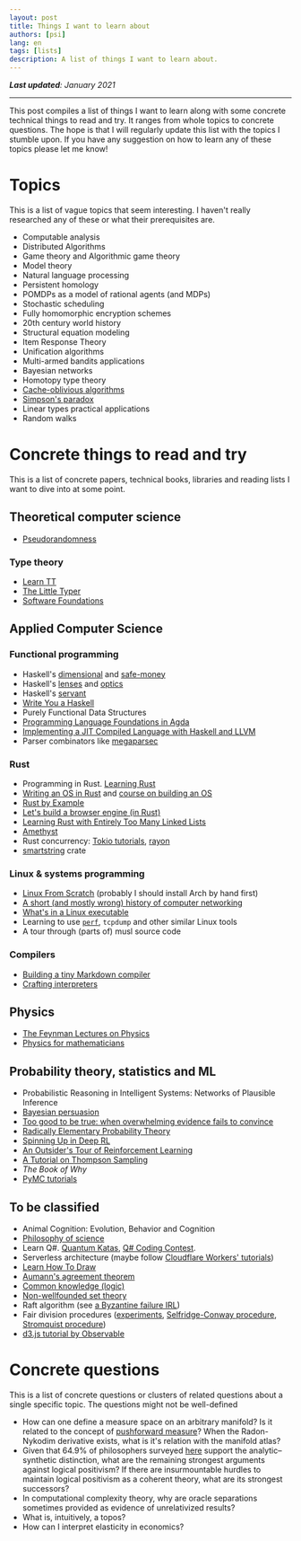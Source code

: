 ```yaml
---
layout: post
title: Things I want to learn about
authors: [psi]
lang: en
tags: [lists]
description: A list of things I want to learn about.
---
```


***Last updated**: January 2021*

*******

This post compiles a list of things I want to learn along with some concrete technical things to read and try.
It ranges from whole topics to concrete questions.
The hope is that I will regularly update this list with the topics I stumble upon.
If you have any suggestion on how to learn any of these topics please let me know!

# Topics

This is a list of vague topics that seem interesting.
I haven't really researched any of these or what their prerequisites are.

- Computable analysis
- Distributed Algorithms
- Game theory and Algorithmic game theory
- Model theory
- Natural language processing
- Persistent homology
- POMDPs as a model of rational agents (and MDPs)
- Stochastic scheduling
- Fully homomorphic encryption schemes
- 20th century world history
- Structural equation modeling
- Item Response Theory
- Unification algorithms
- Multi-armed bandits applications
- Bayesian networks
- Homotopy type theory
- [Cache-oblivious algorithms](https://en.wikipedia.org/wiki/Cache-oblivious_algorithm)
- [Simpson's paradox]( https://en.m.wikipedia.org/wiki/Simpson's_paradox)
- Linear types practical applications
- Random walks

# Concrete things to read and try

This is a list of concrete papers, technical books, libraries and reading lists I want to dive into at some point.

## Theoretical computer science

- [Pseudorandomness](http://people.seas.harvard.edu/~salil/pseudorandomness/)

### Type theory

- [Learn TT](https://github.com/jozefg/learn-tt)
- [The Little Typer](https://mitpress.mit.edu/books/little-typer)
- [Software Foundations](https://softwarefoundations.cis.upenn.edu/current/index.html)

## Applied Computer Science
### Functional programming

- Haskell's [dimensional](https://hackage.haskell.org/package/dimensional) and [safe-money](https://ren.zone/articles/safe-money)
- Haskell's [lenses](https://leanpub.com/lenses) and [optics](https://leanpub.com/optics-by-example)
- Haskell's [servant](https://haskell-servant.readthedocs.io/en/stable/tutorial/ApiType.html)
- [Write You a Haskell](http://dev.stephendiehl.com/fun/)
- Purely Functional Data Structures
- [Programming Language Foundations in Agda](https://plfa.github.io/)
- [Implementing a JIT Compiled Language with Haskell and LLVM](http://www.stephendiehl.com/llvm/)
- Parser combinators like [megaparsec](https://hackage.haskell.org/package/megaparsec)

### Rust

- Programming in Rust. [Learning Rust](https://learning-rust.github.io/)
- [Writing an OS in Rust](https://os.phil-opp.com/) and [course on building an OS](https://tc.gts3.org/cs3210/2020/spring/lab.html)
- [Rust by Example](https://doc.rust-lang.org/stable/rust-by-example/)
- [Let's build a browser engine (in Rust)](https://limpet.net/mbrubeck/2014/08/08/toy-layout-engine-1.html)
- [Learning Rust with Entirely Too Many Linked Lists](https://rust-unofficial.github.io/too-many-lists/index.html)
- [Amethyst](https://amethyst.rs/)
- Rust concurrency: [Tokio tutorials](https://tokio.rs/docs/getting-started/hello-world/), [rayon](https://lib.rs/crates/rayon)
- [smartstring](https://docs.rs/smartstring/0.2.6/smartstring/) crate

### Linux & systems programming

- [Linux From Scratch](http://www.linuxfromscratch.org/) (probably I should install Arch by hand first)
- [A short (and mostly wrong) history of computer networking](https://fasterthanli.me/blog/2019/making-our-own-ping/)
- [What's in a Linux executable](https://fasterthanli.me/blog/2020/whats-in-a-linux-executable/)
- Learning to use [`perf`](https://danluu.com/perf-tracing), `tcpdump` and other similar Linux tools
- A tour through (parts of) musl source code

### Compilers

- [Building a tiny Markdown compiler](https://jesselawson.org/rust/getting-started-with-rust-by-building-a-tiny-markdown-compiler/)
- [Crafting interpreters](https://craftinginterpreters.com/)

## Physics

- [The Feynman Lectures on Physics](http://www.feynmanlectures.caltech.edu/)
- [Physics for mathematicians](https://physics.stackexchange.com/questions/6047)

## Probability theory, statistics and ML

- Probabilistic Reasoning in Intelligent Systems: Networks of Plausible Inference
- [Bayesian persuasion](http://faculty.chicagobooth.edu/emir.kamenica/documents/bayesianPersuasion.pdf)
- [Too good to be true: when overwhelming evidence fails to convince](https://arxiv.org/abs/1601.00900)
- [Radically Elementary Probability Theory](https://web.math.princeton.edu/~nelson/books/rept.pdf)
- [Spinning Up in Deep RL](https://blog.openai.com/spinning-up-in-deep-rl/)
- [An Outsider's Tour of Reinforcement Learning](https://www.argmin.net/2018/06/25/outsider-rl/)
- [A Tutorial on Thompson Sampling](https://web.stanford.edu/~bvr/pubs/TS_Tutorial.pdf)
- *The Book of Why*
- [PyMC tutorials](https://docs.pymc.io/nb_tutorials/index.html)


## To be classified

- Animal Cognition: Evolution, Behavior and Cognition
- [Philosophy of science](https://codual.github.io/2016/09/18/filosofia-de-la-ciencia/)
- Learn Q#. [Quantum Katas](https://github.com/Microsoft/QuantumKatas), [Q# Coding Contest](https://codeforces.com/blog/entry/60209).
- Serverless architecture (maybe follow [Cloudflare Workers' tutorials](https://developers.cloudflare.com/workers/tutorials/))
- [Learn How To Draw](https://drawabox.com/)
- [Aumann's agreement theorem](https://en.wikipedia.org/wiki/Aumann's_agreement_theorem)
- [Common knowledge (logic)](https://en.m.wikipedia.org/wiki/Common_knowledge_(logic))
- [Non-wellfounded set theory](https://plato.stanford.edu/entries/nonwellfounded-set-theory/)
- Raft algorithm (see [a Byzantine failure IRL](https://blog.cloudflare.com/a-byzantine-failure-in-the-real-world/))
- Fair division procedures ([experiments](https://en.m.wikipedia.org/wiki/Fair_division_experiments), [Selfridge-Conway procedure](https://en.m.wikipedia.org/wiki/Selfridge%E2%80%93Conway_procedure),  [Stromquist procedure](
https://en.m.wikipedia.org/wiki/Stromquist_moving-knives_procedure))
- [d3.js tutorial by Observable](https://observablehq.com/@d3/learn-d3)

# Concrete questions

This is a list of concrete questions or clusters of related questions about a single specific topic.
The questions might not be well-defined

- How can one define a measure space on an arbitrary manifold?
  Is it related to the concept of [pushforward measure](https://en.wikipedia.org/wiki/Pushforward_measure)?
  When the Radon-Nykodim derivative exists, what is it's relation with the manifold atlas?
- Given that 64.9% of philosophers surveyed [here](https://pinboard.in/u:mx_psi/b:6cc8789e74db) support the analytic–synthetic distinction, what are the remaining
  strongest arguments against logical positivism? If there are insurmountable hurdles to maintain logical positivism 
  as a coherent theory, what are its strongest successors?
- In computational complexity theory, why are oracle separations sometimes provided as evidence of unrelativized results?
- What is, intuitively, a topos?
- How can I interpret elasticity in economics?
